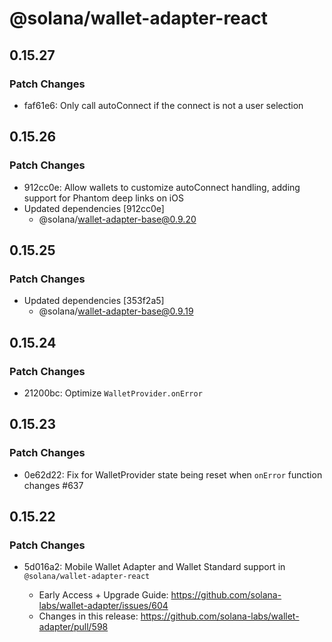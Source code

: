 # @solana/wallet-adapter-react

## 0.15.27

### Patch Changes

-   faf61e6: Only call autoConnect if the connect is not a user selection

## 0.15.26

### Patch Changes

-   912cc0e: Allow wallets to customize autoConnect handling, adding support for Phantom deep links on iOS
-   Updated dependencies [912cc0e]
    -   @solana/wallet-adapter-base@0.9.20

## 0.15.25

### Patch Changes

-   Updated dependencies [353f2a5]
    -   @solana/wallet-adapter-base@0.9.19

## 0.15.24

### Patch Changes

-   21200bc: Optimize `WalletProvider.onError`

## 0.15.23

### Patch Changes

-   0e62d22: Fix for WalletProvider state being reset when `onError` function changes #637

## 0.15.22

### Patch Changes

-   5d016a2: Mobile Wallet Adapter and Wallet Standard support in `@solana/wallet-adapter-react`

    -   Early Access + Upgrade Guide: https://github.com/solana-labs/wallet-adapter/issues/604
    -   Changes in this release: https://github.com/solana-labs/wallet-adapter/pull/598
